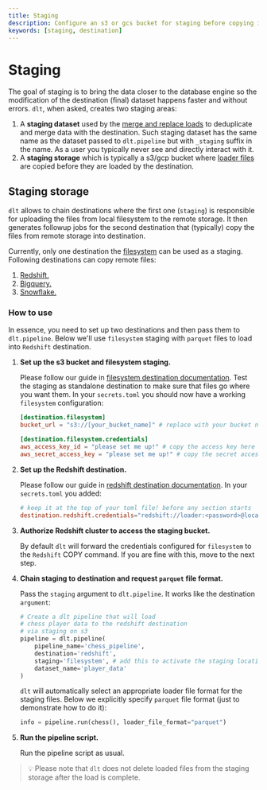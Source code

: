 ```yaml
---
title: Staging
description: Configure an s3 or gcs bucket for staging before copying into the destination
keywords: [staging, destination]
---
```

# Staging

The goal of staging is to bring the data closer to the database engine so the modification of the destination (final) dataset happens faster and without errors. `dlt`, when asked, creates two
staging areas:
1. A **staging dataset** used by the [merge and replace loads](../general-usage/incremental-loading.md#merge-incremental-loading) to deduplicate and merge data with the destination. Such staging dataset has the same name as the dataset passed to `dlt.pipeline` but with `_staging` suffix in the name. As a user you typically never see and directly interact with it.
2. A **staging storage** which is typically a s3/gcp bucket where [loader files](file-formats/) are copied before they are loaded by the destination.

## Staging storage
`dlt` allows to chain destinations where the first one (`staging`) is responsible for uploading the files from local filesystem to the remote storage. It then generates followup jobs for the second destination that (typically) copy the files from remote storage into destination.

Currently, only one destination the [filesystem](destinations/filesystem.md) can be used as a staging. Following destinations can copy remote files:
1. [Redshift.](destinations/redshift.md#staging-support)
2. [Bigquery.](destinations/bigquery.md#staging-support)
3. [Snowflake.](destinations/snowflake.md#staging-support)

### How to use
In essence, you need to set up two destinations and then pass them to `dlt.pipeline`. Below we'll use `filesystem` staging with `parquet` files to load into `Redshift` destination.

1. **Set up the s3 bucket and filesystem staging.**

    Please follow our guide in [filesystem destination documentation](destinations/filesystem.md). Test the staging as standalone destination to make sure that files go where you want them. In your `secrets.toml` you should now have a working `filesystem` configuration:
    ```toml
    [destination.filesystem]
    bucket_url = "s3://[your_bucket_name]" # replace with your bucket name,

    [destination.filesystem.credentials]
    aws_access_key_id = "please set me up!" # copy the access key here
    aws_secret_access_key = "please set me up!" # copy the secret access key here
    ```

2. **Set up the Redshift destination.**

    Please follow our guide in [redshift destination documentation](destinations/redshift.md). In your `secrets.toml` you added:
    ```toml
    # keep it at the top of your toml file! before any section starts
    destination.redshift.credentials="redshift://loader:<password>@localhost/dlt_data?connect_timeout=15"
    ```

3. **Authorize Redshift cluster to access the staging bucket.**

    By default `dlt` will forward the credentials configured for `filesystem` to the `Redshift` COPY command. If you are fine with this, move to the next step.

4. **Chain staging to destination and request `parquet` file format.**

    Pass the `staging` argument to `dlt.pipeline`. It works like the destination `argument`:
    ```python
    # Create a dlt pipeline that will load
    # chess player data to the redshift destination
    # via staging on s3
    pipeline = dlt.pipeline(
        pipeline_name='chess_pipeline',
        destination='redshift',
        staging='filesystem', # add this to activate the staging location
        dataset_name='player_data'
    )
    ```
    `dlt` will automatically select an appropriate loader file format for the staging files. Below we explicitly specify `parquet` file format (just to demonstrate how to do it):
    ```python
    info = pipeline.run(chess(), loader_file_format="parquet")
    ```

5. **Run the pipeline script.**

    Run the pipeline script as usual.

> 💡 Please note that `dlt` does not delete loaded files from the staging storage after the load is complete.
